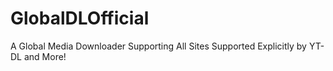 # GlobalDLOfficial
A Global Media Downloader Supporting All Sites Supported Explicitly by YT-DL and More!
